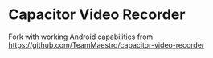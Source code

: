 # Capacitor Video Recorder

Fork with working Android capabilities from https://github.com/TeamMaestro/capacitor-video-recorder
